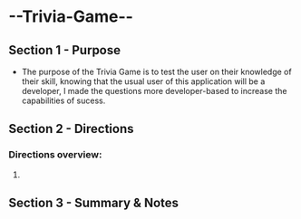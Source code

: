 # --Trivia-Game--

## Section 1 - Purpose 
- The purpose of the Trivia Game is to test the user on their knowledge of their skill, knowing that the usual user of this application will be a developer, I made the questions more developer-based to increase the capabilities of sucess. 



## Section 2 - Directions 
  ### Directions overview:
  1. 



## Section 3 - Summary & Notes 